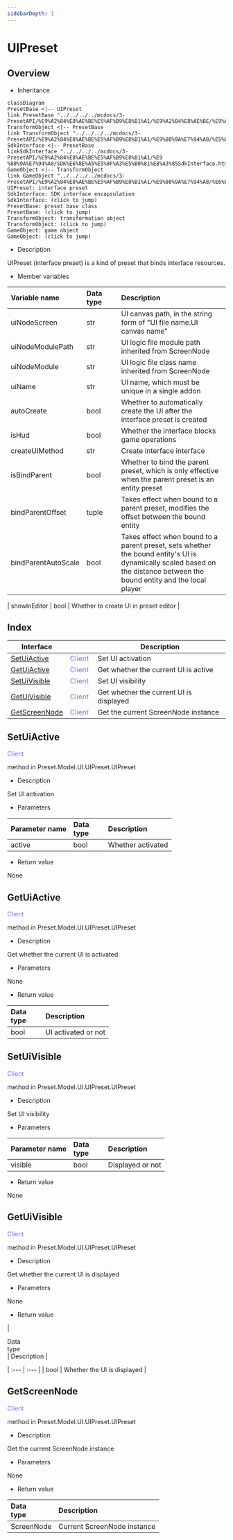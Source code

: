 ```yaml
--- 
sidebarDepth: 1 
--- 
```

# UIPreset 

## Overview 

- Inheritance 

```mermaid 
classDiagram 
PresetBase <|-- UIPreset 
link PresetBase "../../../../mcdocs/3-PresetAPI/%E9%A2%84%E8%AE%BE%E5%AF%B9%E8%B1%A1/%E9%A2%84%E8%AE%BE/%E9%A2%84%E8%AE%BE%E5%9F%BA%E7%B1%BBPresetBase.html" 
TransformObject <|-- PresetBase 
link TransformObject "../../../../mcdocs/3-PresetAPI/%E9%A2%84%E8%AE%BE%E5%AF%B9%E8%B1%A1/%E9%80%9A%E7%94%A8/%E5%8F%98%E6%8D%A2%E5%AF%B9%E8%B1%A1TransformObject.html"
SdkInterface <|-- PresetBase
linkSdkInterface "../../../../mcdocs/3-PresetAPI/%E9%A2%84%E8%AE%BE%E5%AF%B9%E8%B1%A1/%E9 %80%9A%E7%94%A8/SDK%E6%8E%A5%E5%8F%A3%E5%B0%81%E8%A3%85SdkInterface.html"
GameObject <|-- TransformObject
link GameObject "../../../../mcdocs/3-PresetAPI/%E9%A2%84%E8%AE%BE%E5%AF%B9%E8%B1%A1/%E9%80%9A%E7%94%A8/%E6%B8%B8%E6%88%8F%E5%AF%B9%E8%B1%A1GameObject.html" 
UIPreset: interface preset 
SdkInterface: SDK interface encapsulation 
SdkInterface: (click to jump) 
PresetBase: preset base class 
PresetBase: (click to jump) 
TransformObject: transformation object 
TransformObject: (click to jump) 
GameObject: game object 
GameObject: (click to jump) 
``` 

- Description 

UIPreset (interface preset) is a kind of preset that binds interface resources. 

- Member variables 

| Variable name | <div style="width: 4em">Data type</div> | Description | 
| :--- | :--- | :--- | 
| uiNodeScreen | str | UI canvas path, in the string form of "UI file name.UI canvas name" | 
| uiNodeModulePath | str | UI logic file module path inherited from ScreenNode | 
| uiNodeModule | str | UI logic file class name inherited from ScreenNode | 
| uiName | str | UI name, which must be unique in a single addon | 
| autoCreate | bool | Whether to automatically create the UI after the interface preset is created | 
| isHud | bool | Whether the interface blocks game operations | 
| createUIMethod | str | Create interface interface | 
| isBindParent | bool | Whether to bind the parent preset, which is only effective when the parent preset is an entity preset | 
| bindParentOffset | tuple | Takes effect when bound to a parent preset, modifies the offset between the bound entity | 
| bindParentAutoScale | bool | Takes effect when bound to a parent preset, sets whether the bound entity's UI is dynamically scaled based on the distance between the bound entity and the local player |

| showInEditor | bool | Whether to create UI in preset editor | 

## Index 

| Interface | <div style="width: 3em"></div> | Description | 
| --- | --- | --- | 
| [SetUiActive](#setuiactive) | <span style="display:inline;color:#7575f9">Client</span> | Set UI activation | 
| [GetUiActive](#getuiactive) | <span style="display:inline;color:#7575f9">Client</span> | Get whether the current UI is active | 
| [SetUiVisible](#setuivisible) | <span style="display:inline;color:#7575f9">Client</span> | Set UI visibility | 
| [GetUiVisible](#getuivisible) | <span style="display:inline;color:#7575f9">Client</span> | Get whether the current UI is displayed | 
| [GetScreenNode](#getscreennode) | <span style="display:inline;color:#7575f9">Client</span> | Get the current ScreenNode instance | 

## SetUiActive 

<span style="display:inline;color:#7575f9">Client</span> 

method in Preset.Model.UI.UIPreset.UIPreset 

- Description 

Set UI activation 

- Parameters 

| Parameter name | <div style="width: 4em">Data type</div> | Description | 
| :--- | :--- | :--- | 
| active | bool | Whether activated | 

- Return value 

None 

## GetUiActive 

<span style="display:inline;color:#7575f9">Client</span> 

method in Preset.Model.UI.UIPreset.UIPreset 

- Description 

Get whether the current UI is activated 

- Parameters


None 

- Return value 

| <div style="width: 4em">Data type</div> | Description | 
| :--- | :--- | 
| bool | UI activated or not | 

## SetUiVisible 

<span style="display:inline;color:#7575f9">Client</span> 

method in Preset.Model.UI.UIPreset.UIPreset 

- Description 

Set UI visibility 

- Parameters 

| Parameter name | <div style="width: 4em">Data type</div> | Description | 
| :--- | :--- | :--- | 
| visible | bool | Displayed or not | 

- Return value 

None 

## GetUiVisible 

<span style="display:inline;color:#7575f9">Client</span> 

method in Preset.Model.UI.UIPreset.UIPreset 

- Description 

Get whether the current UI is displayed 

- Parameters 

None 

- Return value 

| <div style="width: 4em">Data type</div> | Description |

| :--- | :--- | 
| bool | Whether the UI is displayed | 

## GetScreenNode 

<span style="display:inline;color:#7575f9">Client</span> 

method in Preset.Model.UI.UIPreset.UIPreset 

- Description 

Get the current ScreenNode instance 

- Parameters 

None 

- Return value 

| <div style="width: 4em">Data type</div> | Description | 
| :--- | :--- | 
| ScreenNode | Current ScreenNode instance | 

